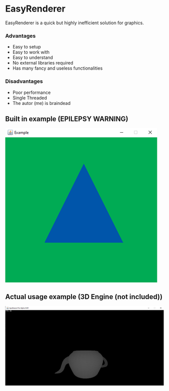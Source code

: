 # EasyRenderer
EasyRenderer is a quick but highly inefficient solution for graphics.

### Advantages
- Easy to setup
- Easy to work with
- Easy to understand
- No external libraries required
- Has many fancy and useless functionalities

### Disadvantages
- Poor performance
- Single Threaded
- The autor (me) is braindead

## Built in example (EPILEPSY WARNING)

![](https://raw.githubusercontent.com/paulothar/EasyRenderer/master/resources/exampleRunning.png)

## Actual usage example (3D Engine (not included))

![](https://raw.githubusercontent.com/paulothar/EasyRenderer/master/resources/actualusage.png)